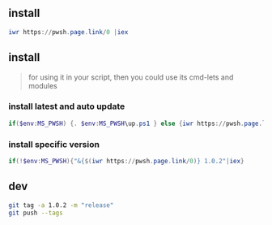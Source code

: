 ## install
```powershell
iwr https://pwsh.page.link/0 |iex
```

## install
> for using it in your script, then you could use its cmd-lets and modules

### install latest and auto update
```powershell
if($env:MS_PWSH) {. $env:MS_PWSH\up.ps1 } else {iwr https://pwsh.page.link/0 |iex}
```
### install specific version
```powershell
if(!$env:MS_PWSH){"&{$(iwr https://pwsh.page.link/0)} 1.0.2"|iex}
```

## dev
```bash
git tag -a 1.0.2 -m "release"
git push --tags
```